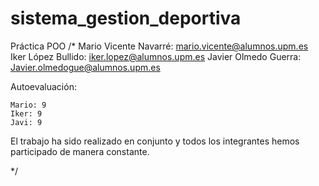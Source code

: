 # sistema_gestion_deportiva
Práctica POO
/* Mario Vicente Navarré: mario.vicente@alumnos.upm.es
   Iker López Bullido: iker.lopez@alumnos.upm.es
   Javier Olmedo Guerra: Javier.olmedogue@alumnos.upm.es
   
   Autoevaluación:
	
	Mario: 9 
	Iker: 9
	Javi: 9
	
   El trabajo ha sido realizado en conjunto y todos los integrantes hemos participado de manera constante.

*/
